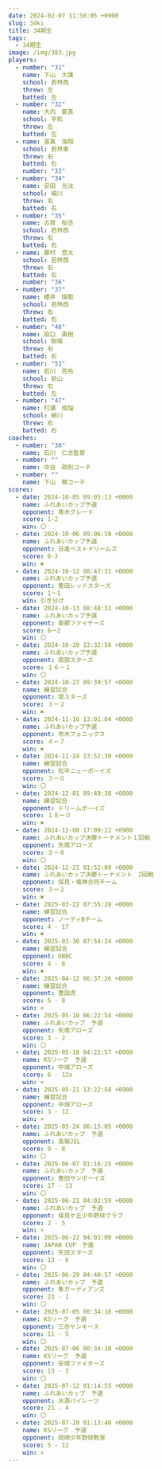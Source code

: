 ```yaml
---
date: 2024-02-07 11:58:05 +0900
slug: 34ki
title: 34期生
tags:
  - 34期生
image: /img/383.jpg
players:
  - number: "31"
    name: 下山　大護
    school: 若林西
    threw: 左
    batted: 左
  - number: "32"
    name: 大内　蒼真
    school: 平和
    threw: 左
    batted: 左
  - name: 冨異　海翔
    school: 若林東
    threw: 右
    batted: 右
    number: "33"
  - number: "34"
    name: 安田　光汰
    school: 細川
    threw: 右
    batted: 右
  - number: "35"
    name: 古賀　桜丞
    school: 若林西
    threw: 右
    batted: 右
  - name: 藤村　悠太
    school: 若林西
    threw: 右
    batted: 右
    number: "36"
  - number: "37"
    name: 櫻井　瑛都
    school: 若林西
    threw: 右
    batted: 右
  - number: "48"
    name: 田口　直樹
    school: 駒場
    threw: 右
    batted: 右
  - number: "53"
    name: 岩川　亮祐
    school: 前山
    threw: 右
    batted: 左
  - number: "47"
    name: 村瀬　成瑠
    school: 細川
    threw: 右
    batted: 右
coaches:
  - number: "30"
    name: 石川　仁志監督
  - number: ""
    name: 中谷　政則コーチ
  - number: ""
    name: 下山　徹コーチ
scores:
  - date: 2024-10-05 09:05:13 +0000
    name: ふれあいカップ予選
    opponent: 青木グレード
    score: 1-2
    win: 〇
  - date: 2024-10-06 09:06:50 +0000
    name: ふれあいカップ予選
    opponent: 日進ベストドリームズ
    score: 0-2
    win: ✖
  - date: 2024-10-12 08:47:31 +0000
    name: ふれあいカップ予選
    opponent: 豊田レッドスターズ
    score: 1ー1
    win: 引き分け
  - date: 2024-10-13 08:48:31 +0000
    name: ふれあいカップ予選
    opponent: 東郷ファイヤーズ
    score: 6ー2
    win: 〇
  - date: 2024-10-20 13:32:56 +0000
    name: ふれあいカップ予選
    opponent: 南部スターズ
    score: １６ー１
    win: 〇
  - date: 2024-10-27 09:39:57 +0000
    name: 練習試合
    opponent: 堤スターズ
    score: ３ー２
    win: ✖
  - date: 2024-11-16 13:01:04 +0000
    name: ふれあいカップ予選
    opponent: 市木フェニックス
    score: ４ー７
    win: ✖
  - date: 2024-11-24 13:52:30 +0000
    name: 練習試合
    opponent: 松平ニューボーイズ
    score: ３ー０
    win: 〇
  - date: 2024-12-01 09:49:38 +0000
    name: 練習試合
    opponent: ドリームボーイズ
    score: １８ー０
    win: ✖
  - date: 2024-12-08 17:09:22 +0900
    name: ふれあいカップ決勝トーナメント１回戦
    opponent: 矢南アローズ
    score: ３ー８
    win: 〇
  - date: 2024-12-21 01:52:09 +0000
    name: ふれあいカップ決勝トーナメント　2回戦
    opponent: 保見・竜神合同チーム
    score: ３ー２
    win: ✖
  - date: 2025-03-22 07:55:28 +0000
    name: 練習試合
    opponent: ノーティBチーム
    score: 4 - 17
    win: ✖
  - date: 2025-03-30 07:54:24 +0000
    name: 練習試合
    opponent: OBBC
    score: 4 - 8
    win: ✖
  - date: 2025-04-12 06:37:26 +0000
    name: 練習試合
    opponent: 豊田虎
    score: 5 - 8
    win: ×
  - date: 2025-05-10 06:22:54 +0000
    name: ふれあいカップ　予選
    opponent: 矢南アローズ
    score: 3 - 2
    win: 〇
  - date: 2025-05-18 04:22:57 +0000
    name: KSリーグ　予選
    opponent: 中畑アローズ
    score: 6 - 12x
    win: ×
  - date: 2025-05-21 13:22:58 +0900
    name: 練習試合
    opponent: 中畑アローズ
    score: 3 - 12
    win: ×
  - date: 2025-05-24 06:15:05 +0000
    name: ふれあいカップ　予選
    opponent: 高嶺JEL
    score: 9 - 8
    win: 〇
  - date: 2025-06-07 01:16:25 +0000
    name: ふれあいカップ　予選
    opponent: 豊田サンボーイズ
    score: 17 - 13
    win: 〇
  - date: 2025-06-21 04:02:59 +0000
    name: ふれあいカップ　予選
    opponent: 保見ケ丘少年野球クラブ
    score: 2 - 5
    win: ×
  - date: 2025-06-22 04:03:00 +0000
    name: JAPAN CUP　予選
    opponent: 矢田スターズ
    score: 13 - 6
    win: 〇
  - date: 2025-06-29 04:40:57 +0000
    name: ふれあいカップ　予選
    opponent: 隼ガーディアンズ
    score: 23 - 1
    win: 〇
  - date: 2025-07-05 00:34:18 +0000
    name: KSリーグ　予選
    opponent: 三谷ヤンキース
    score: 11 - 5
    win: 〇
  - date: 2025-07-06 00:34:18 +0000
    name: KSリーグ　予選
    opponent: 安城ファイターズ
    score: 13 - 3
    win: 〇
  - date: 2025-07-12 01:14:55 +0000
    name: ふれあいカップ　予選
    opponent: 水源パイレーツ
    score: 21 - 4
    win: 〇
  - date: 2025-07-20 01:13:40 +0000
    name: KSリーグ　予選
    opponent: 岡崎少年野球教室
    score: 5 - 12
    win: ×
---
```

